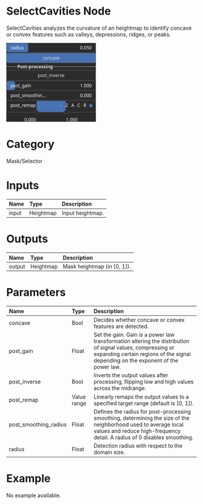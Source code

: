 
SelectCavities Node
===================


SelectCavities analyzes the curvature of an heightmap to identify concave or convex features such as valleys, depressions, ridges, or peaks.



![img](../../images/nodes/SelectCavities_settings.png)


# Category


Mask/Selector
# Inputs

|Name|Type|Description|
| :--- | :--- | :--- |
|input|Heightmap|Input heightmap.|

# Outputs

|Name|Type|Description|
| :--- | :--- | :--- |
|output|Heightmap|Mask heightmap (in [0, 1]).|

# Parameters

|Name|Type|Description|
| :--- | :--- | :--- |
|concave|Bool|Decides whether concave or convex features are detected.|
|post_gain|Float|Set the gain. Gain is a power law transformation altering the distribution of signal values, compressing or expanding certain regions of the signal depending on the exponent of the power law.|
|post_inverse|Bool|Inverts the output values after processing, flipping low and high values across the midrange.|
|post_remap|Value range|Linearly remaps the output values to a specified target range (default is [0, 1]).|
|post_smoothing_radius|Float|Defines the radius for post-processing smoothing, determining the size of the neighborhood used to average local values and reduce high-frequency detail. A radius of 0 disables smoothing.|
|radius|Float|Detection radius with respect to the domain size.|

# Example


No example available.